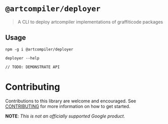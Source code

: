 # `@artcompiler/deployer`

> A CLI to deploy artcompiler implementations of graffiticode packages

## Usage

```
npm -g i @artcompiler/deployer

deployer --help

// TODO: DEMONSTRATE API
```

# Contributing

Contributions to this library are welcome and encouraged. See
[CONTRIBUTING](CONTRIBUTING.md) for more information on how to get started.

__NOTE__: _This is not an officially supported Google product._